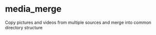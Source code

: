 # media_merge
Copy pictures and videos from multiple sources and merge into common directory structure
